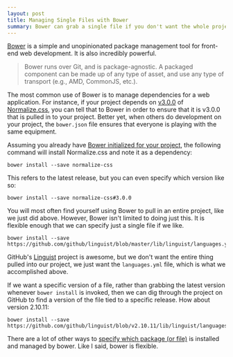 ```yaml
---
layout: post
title: Managing Single Files with Bower
summary: Bower can grab a single file if you don't want the whole project
---
```


[Bower](http://bower.io/) is a simple and unopinionated package management
tool for front-end web development. It is also incredibly powerful.

> Bower runs over Git, and is package-agnostic. A packaged component can be
> made up of any type of asset, and use any type of transport (e.g., AMD,
> CommonJS, etc.).

The most common use of Bower is to manage dependencies for a web
application. For instance, if your project depends on
[v3.0.0](https://github.com/necolas/normalize.css/releases/tag/3.0.0) of
[Normalize.css](http://necolas.github.io/normalize.css/), you can tell that
to Bower in order to ensure that it is v3.0.0 that is pulled in to your
project. Better yet, when others do development on your project, the
`bower.json` file ensures that everyone is playing with the same equipment.

Assuming you already have [Bower initialized for your
project](http://bower.io/#defining-a-package), the following command will
install Normalize.css and note it as a dependency:

    bower install --save normalize-css

This refers to the latest release, but you can even specify which
version like so:

    bower install --save normalize-css#3.0.0

You will most often find yourself using Bower to pull in an entire
project, like we just did above. However, Bower isn't limited to
doing just this. It is flexible enough that we can specify just a
single file if we like.

    bower install --save https://github.com/github/linguist/blob/master/lib/linguist/languages.yml

GitHub's [Linguist](https://github.com/github/linguist) project
is awesome, but we don't want the entire thing pulled into our
project, we just want the `languages.yml` file, which is what we
accomplished above.

If we want a specific version of a file, rather than grabbing
the latest version whenever `bower install` is invoked,
then we can dig through the project on GitHub to find a version
of the file tied to a specific release. How about version 2.10.11:

    bower install --save https://github.com/github/linguist/blob/v2.10.11/lib/linguist/languages.yml

There are a lot of other ways to
[specify which package (or file)](http://bower.io/#installing-packages-and-dependencies)
is installed and managed by bower. Like I said, bower is flexible.
